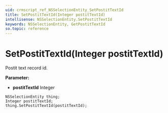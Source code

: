 ```yaml
---
uid: crmscript_ref_NSSelectionEntity_SetPostitTextId
title: SetPostitTextId(Integer postitTextId)
intellisense: NSSelectionEntity.SetPostitTextId
keywords: NSSelectionEntity, GetPostitTextId
so.topic: reference
---
```


# SetPostitTextId(Integer postitTextId)

Postit text record id.

**Parameter:** 
* **postitTextId** Integer

```crmscript
NSSelectionEntity thing;
Integer postitTextId;
thing.SetPostitTextId(postitTextId);
```

